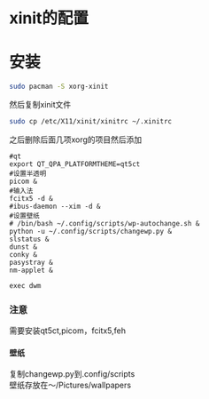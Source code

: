 # xinit的配置
# 安装
```bash
sudo pacman -S xorg-xinit
```
然后复制xinit文件
```bash
sudo cp /etc/X11/xinit/xinitrc ~/.xinitrc
```
之后删除后面几项xorg的项目然后添加
```
#qt
export QT_QPA_PLATFORMTHEME=qt5ct
#设置半透明
picom &
#输入法
fcitx5 -d &
#ibus-daemon --xim -d &
#设置壁纸
# /bin/bash ~/.config/scripts/wp-autochange.sh &
python -u ~/.config/scripts/changewp.py &
slstatus &
dunst &
conky &
pasystray &
nm-applet &

exec dwm
```

### 注意
需要安装qt5ct,picom，fcitx5,feh  
#### 壁纸
复制changewp.py到.config/scripts  
壁纸存放在～/Pictures/wallpapers
